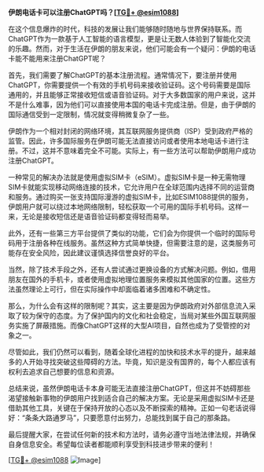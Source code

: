 **伊朗电话卡可以注册ChatGPT吗？[[TG💪+ @esim1088](https://t.me/s/esim1088)]**

在这个信息爆炸的时代，科技的发展让我们能够随时随地与世界保持联系。而ChatGPT作为一款基于人工智能的语言模型，更是让无数人体验到了智能化交流的乐趣。然而，对于生活在伊朗的朋友来说，他们可能会有一个疑问：伊朗的电话卡能不能用来注册ChatGPT呢？

首先，我们需要了解ChatGPT的基本注册流程。通常情况下，要注册并使用ChatGPT，你需要提供一个有效的手机号码来接收验证码。这个号码需要是国际通用的，并且能够正常接收短信或语音验证码。对于大多数国家的用户来说，这并不是什么难事，因为他们可以直接使用本国的电话卡完成注册。但是，由于伊朗的国际通信受到一定限制，情况就变得稍微复杂了一些。

伊朗作为一个相对封闭的网络环境，其互联网服务提供商（ISP）受到政府严格的监管。因此，许多国际服务在伊朗可能无法直接访问或者使用本地电话卡进行注册。不过，这并不意味着完全不可能。实际上，有一些方法可以帮助伊朗用户成功注册ChatGPT。

一种常见的解决办法就是使用虚拟SIM卡（eSIM）。虚拟SIM卡是一种无需物理SIM卡就能实现移动网络连接的技术，它允许用户在全球范围内选择不同的运营商和服务。通过购买一张支持国际漫游的虚拟SIM卡，比如ESIM1088提供的服务，伊朗用户就可以绕过本地网络限制，轻松获取一个可用的国际手机号码。这样一来，无论是接收短信还是语音验证码都变得轻而易举。

此外，还有一些第三方平台提供了类似的功能，它们会为你提供一个临时的国际号码用于注册各种在线服务。虽然这种方式简单快捷，但需要注意的是，这类服务可能存在安全风险，因此建议谨慎选择信誉良好的平台。

当然，除了技术手段之外，还有人尝试通过更换设备的方式解决问题。例如，借用朋友在国外的手机卡，或者使用虚拟地理位置服务来模拟其他国家的位置。这些方法虽然理论上可行，但在实际操作中却面临着诸多困难和不确定性。

那么，为什么会有这样的限制呢？其实，这主要是因为伊朗政府对外部信息流入采取了较为保守的态度。为了保护国内的文化和社会稳定，当局对某些外国互联网服务实施了屏蔽措施。而像ChatGPT这样的大型AI项目，自然也成为了受管控的对象之一。

尽管如此，我们仍然可以看到，随着全球化进程的加快和技术水平的提升，越来越多的人开始寻找突破这些障碍的方法。毕竟，知识是没有国界的，每个人都应该有权利去追求自己想要的信息和资源。

总结来说，虽然伊朗电话卡本身可能无法直接注册ChatGPT，但这并不妨碍那些渴望接触新事物的伊朗用户找到适合自己的解决方案。无论是采用虚拟SIM卡还是借助其他工具，关键在于保持开放的心态以及不断探索的精神。正如一句老话说得好：“条条大路通罗马”，只要愿意付出努力，总能找到属于自己的那条路。

最后提醒大家，在尝试任何新的技术和方法时，请务必遵守当地法律法规，并确保自身信息安全。希望每位读者都能顺利享受到科技进步带来的便利！

[[TG💪+ @esim1088](https://t.me/s/esim1088) ![Image](https://i.postimg.cc/4NQfJmqS/Snipaste-2025-05-13-00-14-12.png)]